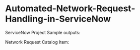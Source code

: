 # Automated-Network-Request-Handling-in-ServiceNow
ServiceNow Project
Sample outputs:

Network Request Catalog Item:
